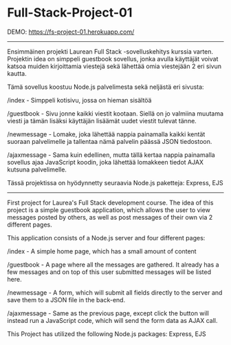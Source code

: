 # Full-Stack-Project-01
DEMO: https://fs-project-01.herokuapp.com/

-------------------------------------------------------------------------------------------------------------------------------------------------------------------
Ensimmäinen projekti Laurean Full Stack -sovelluskehitys kurssia varten.
Projektin idea on simppeli guestbook sovellus, jonka avulla käyttäjät voivat katsoa muiden kirjoittamia viestejä sekä lähettää omia viestejään 2 eri sivun kautta.


Tämä sovellus koostuu Node.js palvelimesta sekä neljästä eri sivusta:

/index - Simppeli kotisivu, jossa on hieman sisältöä

/guestbook - Sivu jonne kaikki viestit kootaan. Siellä on jo valmiina muutama viesti ja tämän lisäksi käyttäjän lisäämät uudet viestit tulevat tänne.

/newmessage - Lomake, joka lähettää nappia painamalla kaikki kentät suoraan palvelimelle ja tallentaa nämä palvelin päässä JSON tiedostoon.

/ajaxmessage - Sama kuin edellinen, mutta tällä kertaa nappia painamalla sovellus ajaa JavaScript koodin, joka lähettää lomakkeen tiedot AJAX kutsuna palvelimelle.


Tässä projektissa on hyödynnetty seuraavia Node.js paketteja: Express, EJS

-------------------------------------------------------------------------------------------------------------------------------------------------------------------

First project for Laurea's Full Stack development course.
The idea of this project is a simple guestbook application, which allows the user to view messages posted by others, as well as post messages of their own via 2 different pages.


This application consists of a Node.js server and four different pages:

/index - A simple home page, which has a small amount of content

/guestbook - A page where all the messages are gathered. It already has a few messages and on top of this user submitted messages will be listed here.

/newmessage - A form, which will submit all fields directly to the server and save them to a JSON file in the back-end.

/ajaxmessage - Same as the previous page, except click the button will instead run a JavaScript code, which will send the form data as AJAX call.


This Project has utilized the following Node.js packages: Express, EJS
